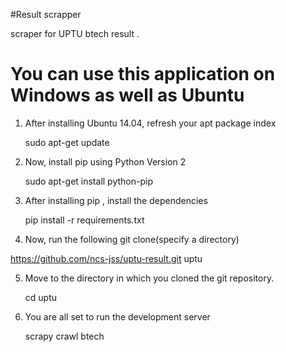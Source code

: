 #Result scrapper

scraper for UPTU btech result .


# You can use this application on Windows as well as Ubuntu

1. After installing Ubuntu 14.04, refresh your apt package index
    
   sudo apt-get update

2. Now, install pip using Python Version 2
   
   sudo apt-get install python-pip

3. After installing pip , install the dependencies

   pip install -r requirements.txt

4. Now, run the following git clone(specify a directory)
   
  https://github.com/ncs-jss/uptu-result.git uptu

5. Move to the directory in which you cloned the git repository.

   cd uptu

6. You are all set to run the development server

   scrapy crawl btech
